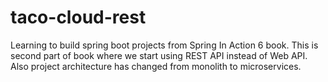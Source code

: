 # taco-cloud-rest
Learning to build spring boot projects from Spring In Action 6 book. This is second part of book where we start using REST API instead of Web API. Also project architecture has changed from monolith to microservices.